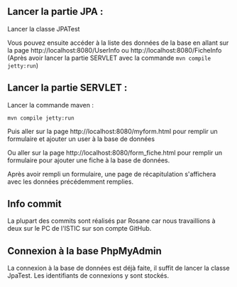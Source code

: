 ## Lancer la partie JPA :

Lancer la classe JPATest

Vous pouvez ensuite accéder à la liste des données de la base en allant sur la page http://localhost:8080/UserInfo ou http://localhost:8080/FicheInfo
(Après avoir lancer la partie SERVLET avec la commande ``mvn compile jetty:run``)

## Lancer la partie SERVLET :
Lancer la commande maven : 

``mvn compile jetty:run`` 

Puis aller sur la page http://localhost:8080/myform.html pour remplir un formulaire et ajouter un user à la base de données

Ou aller sur la page http://localhost:8080/form_fiche.html pour remplir un formulaire pour ajouter une fiche à la base de données.

Après avoir rempli un formulaire, une page de récapitulation s'affichera avec les données précédemment remplies.



## Info commit

La plupart des commits sont réalisés par Rosane car nous travaillions à deux sur le PC de l'ISTIC sur son compte GitHub.

## Connexion à la base PhpMyAdmin

La connexion à la base de données est déjà faite, il suffit de lancer la classe JpaTest.
Les identifiants de connexions y sont stockés.
